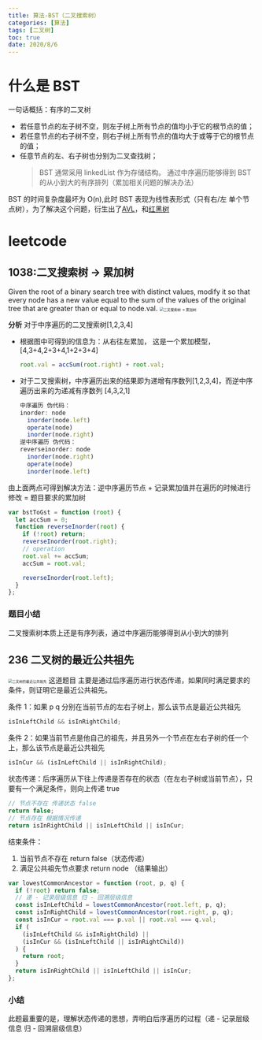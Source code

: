 ```yaml
---
title: 算法-BST（二叉搜索树）
categories: [算法]
tags: [二叉树]
toc: true
date: 2020/8/6
---
```


# 什么是 BST

一句话概括：有序的二叉树

- 若任意节点的左子树不空，则左子树上所有节点的值均小于它的根节点的值；
- 若任意节点的右子树不空，则右子树上所有节点的值均大于或等于它的根节点的值；
- 任意节点的左、右子树也分别为二叉查找树；
  > BST 通常采用 linkedList 作为存储结构。
  > 通过中序遍历能够得到 BST 的从小到大的有序排列（累加相关问题的解决办法）

BST 的时间复杂度最坏为 O(n),此时 BST 表现为线性表形式（只有右/左 单个节点树），为了解决这个问题，衍生出了[AVL](https://zh.wikipedia.org/wiki/AVL%E6%A0%91)，和[红黑树](https://zh.wikipedia.org/wiki/%E7%BA%A2%E9%BB%91%E6%A0%91)

# leetcode

## 1038:二叉搜索树 -> 累加树

Given the root of a binary search tree with distinct values, modify it so that every node has a new value equal to the sum of the values of the original tree that are greater than or equal to node.val.
<img src="1038.png" style="zoom:50%" alt="二叉搜索树 -> 累加树">

**分析**
对于中序遍历的二叉搜索树[1,2,3,4]

- 根据图中可得到的信息为：从右往左累加， 这是一个累加模型， [4,3+4,2+3+4,1+2+3+4]
  ```js
  root.val = accSum(root.right) + root.val;
  ```
- 对于二叉搜索树，中序遍历出来的结果即为递增有序数列[1,2,3,4]，而逆中序遍历出来的为递减有序数列 [4,3,2,1]
  ```js
  中序遍历 伪代码：
  inorder: node
    inorder(node.left)
    operate(node)
    inorder(node.right)
  逆中序遍历 伪代码：
  reverseinorder: node
    inorder(node.right)
    operate(node)
    inorder(node.left)
  ```

由上面两点可得到解决方法：逆中序遍历节点 + 记录累加值并在遍历的时候进行修改 = 题目要求的累加树

```js
var bstToGst = function (root) {
  let accSum = 0;
  function reverseInorder(root) {
    if (!root) return;
    reverseInorder(root.right);
    // operation
    root.val += accSum;
    accSum = root.val;

    reverseInorder(root.left);
  }
};
```

### 题目小结

二叉搜索树本质上还是有序列表，通过中序遍历能够得到从小到大的排列

## 236 二叉树的最近公共祖先

<img src="236.png" style="zoom:50%" alt="二叉树的最近公共祖先">
这道题目 主要是通过后序遍历进行状态传递，如果同时满足要求的条件，则证明它是最近公共祖先。

条件 1：如果 p q 分别在当前节点的左右子树上，那么该节点是最近公共祖先

```js
isInLeftChild && isInRightChild;
```

条件 2：如果当前节点是他自己的祖先，并且另外一个节点在左右子树的任一个上，那么该节点是最近公共祖先

```js
isInCur && (isInLeftChild || isInRightChild);
```

状态传递：后序遍历从下往上传递是否存在的状态（在左右子树或当前节点），只要有一个满足条件，则向上传递 true

```js
// 节点不存在 传递状态 false
return false;
// 节点存在 根据情况传递
return isInRightChild || isInLeftChild || isInCur;
```

结束条件：

1. 当前节点不存在 return false（状态传递）
2. 满足公共祖先节点要求 return node （结果输出）

```js
var lowestCommonAncestor = function (root, p, q) {
  if (!root) return false;
  // 递 - 记录层级信息 归 - 回溯层级信息
  const isInLeftChild = lowestCommonAncestor(root.left, p, q);
  const isInRightChild = lowestCommonAncestor(root.right, p, q);
  const isInCur = root.val === p.val || root.val === q.val;
  if (
    (isInLeftChild && isInRightChild) ||
    (isInCur && (isInLeftChild || isInRightChild))
  ) {
    return root;
  }
  return isInRightChild || isInLeftChild || isInCur;
};
```

### 小结

此题最重要的是，理解状态传递的思想，弄明白后序遍历的过程（递 - 记录层级信息 归 - 回溯层级信息）
